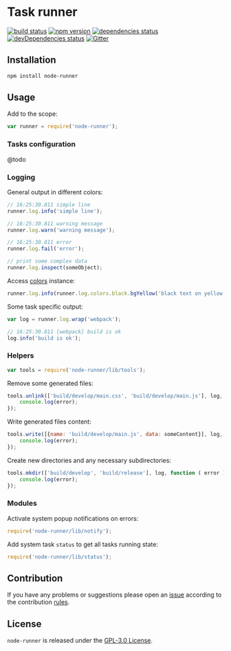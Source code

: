 Task runner
===========

[![build status](https://img.shields.io/travis/DarkPark/node-runner.svg?style=flat-square)](https://travis-ci.org/DarkPark/node-runner)
[![npm version](https://img.shields.io/npm/v/node-runner.svg?style=flat-square)](https://www.npmjs.com/package/node-runner)
[![dependencies status](https://img.shields.io/david/DarkPark/node-runner.svg?style=flat-square)](https://david-dm.org/DarkPark/node-runner)
[![devDependencies status](https://img.shields.io/david/dev/DarkPark/node-runner.svg?style=flat-square)](https://david-dm.org/DarkPark/node-runner?type=dev)
[![Gitter](https://img.shields.io/badge/gitter-join%20chat-blue.svg?style=flat-square)](https://gitter.im/DarkPark/spasdk)


## Installation ##

```bash
npm install node-runner
```


## Usage ##

Add to the scope:

```js
var runner = require('node-runner');
```


### Tasks configuration ###

@todo


### Logging ###

General output in different colors:

```js
// 16:25:30.811 simple line
runner.log.info('simple line');

// 16:25:30.811 warning message
runner.log.warn('warning message');

// 16:25:30.811 error
runner.log.fail('error');

// print some complex data
runner.log.inspect(someObject);
```

Access [colors](https://www.npmjs.com/package/colors) instance:

```js
runner.log.info(runner.log.colors.black.bgYellow('black text on yellow background'));
```

Some task specific output:

```js
var log = runner.log.wrap('webpack');

// 16:25:30.811 [webpack] build is ok
log.info('build is ok');
```


### Helpers ###

```js
var tools = require('node-runner/lib/tools');
```

Remove some generated files:

```js
tools.unlink(['build/develop/main.css', 'build/develop/main.js'], log, function ( error ) {
    console.log(error);    
});
```

Write generated files content:

```js
tools.write([{name: 'build/develop/main.js', data: someContent}], log, function ( error ) {
    console.log(error);    
});
```

Create new directories and any necessary subdirectories:

```js
tools.mkdir(['build/develop', 'build/release'], log, function ( error ) {
    console.log(error);    
});
```

### Modules ###

Activate system popup notifications on errors:

```js
require('node-runner/lib/notify');
```

Add system task `status` to get all tasks running state:
```js
require('node-runner/lib/status');
```


## Contribution ##

If you have any problems or suggestions please open an [issue](https://github.com/DarkPark/node-runner/issues)
according to the contribution [rules](.github/contributing.md).


## License ##

`node-runner` is released under the [GPL-3.0 License](http://opensource.org/licenses/GPL-3.0).
